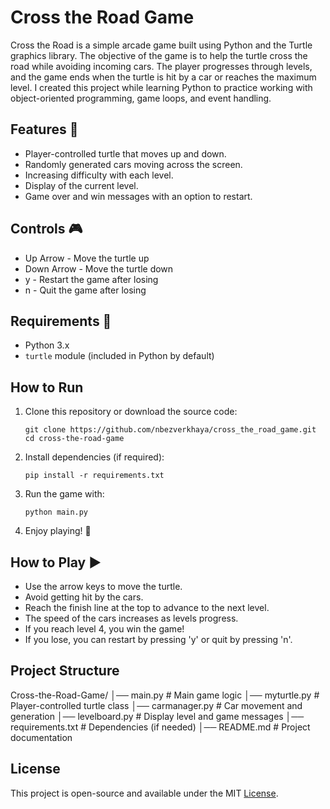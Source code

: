 # Cross the Road Game 

Cross the Road is a simple arcade game built using Python and the Turtle graphics library. The objective of the game is to help the turtle cross the road while avoiding incoming cars. The player progresses through levels, and the game ends when the turtle is hit by a car or reaches the maximum level.
I created this project while learning Python to practice working with object-oriented programming, game loops, and event handling.

## Features 🚀 

* Player-controlled turtle that moves up and down.
* Randomly generated cars moving across the screen.
* Increasing difficulty with each level.
* Display of the current level.
* Game over and win messages with an option to restart. 

## Controls 🎮  

* Up Arrow - Move the turtle up
* Down Arrow - Move the turtle down
* y - Restart the game after losing
* n - Quit the game after losing

## Requirements 📌  

- Python 3.x  
- `turtle` module (included in Python by default)  

## How to Run

1. Clone this repository or download the source code:  
   ```
   git clone https://github.com/nbezverkhaya/cross_the_road_game.git
   cd cross-the-road-game
    ```
2. Install dependencies (if required):
   ```
   pip install -r requirements.txt
    ```
3. Run the game with:  
   ```
   python main.py
    ```
4. Enjoy playing! 🎉

## How to Play ▶️ 

* Use the arrow keys to move the turtle.
* Avoid getting hit by the cars.
* Reach the finish line at the top to advance to the next level.
* The speed of the cars increases as levels progress.
* If you reach level 4, you win the game!
* If you lose, you can restart by pressing 'y' or quit by pressing 'n'.

## Project Structure

Cross-the-Road-Game/
│── main.py              # Main game logic
│── myturtle.py          # Player-controlled turtle class
│── carmanager.py        # Car movement and generation
│── levelboard.py        # Display level and game messages
│── requirements.txt     # Dependencies (if needed)
│── README.md            # Project documentation

## License

This project is open-source and available under the MIT [License](License.txt).
